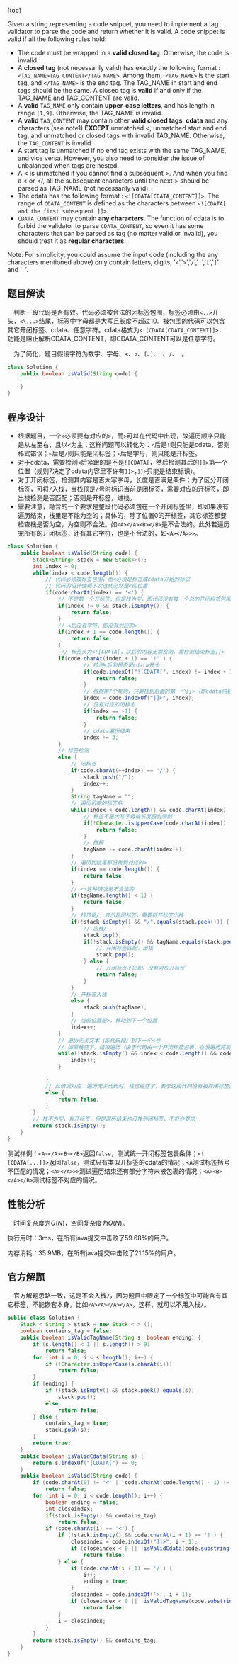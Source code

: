 [toc]

Given a string representing a code snippet, you need to implement a tag validator to parse the code and return whether it is valid. A code snippet is valid if all the following rules hold:

* The code must be wrapped in a **valid closed tag**. Otherwise, the code is invalid.
* A **closed tag** (not necessarily valid) has exactly the following format : `<TAG_NAME>TAG_CONTENT</TAG_NAME>`. Among them,` <TAG_NAME>` is the start tag, and `</TAG_NAME>` is the end tag. The TAG_NAME in start and end tags should be the same. A closed tag is **valid** if and only if the TAG_NAME and TAG_CONTENT are valid.
* A **valid** `TAG_NAME` only contain **upper-case letters**, and has length in range `[1,9]`. Otherwise, the TAG_NAME is invalid.
* A **valid** `TAG_CONTENT` may contain other **valid closed tags**, **cdata** and any characters (see note1) **EXCEPT** unmatched <, unmatched start and end tag, and unmatched or closed tags with invalid TAG_NAME. Otherwise, the `TAG_CONTENT` is invalid.
* A start tag is unmatched if no end tag exists with the same TAG_NAME, and vice versa. However, you also need to consider the issue of unbalanced when tags are nested.
* A < is unmatched if you cannot find a subsequent >. And when you find a < or </, all the subsequent characters until the next > should be parsed as TAG_NAME (not necessarily valid).
* The cdata has the following format : `<![CDATA[CDATA_CONTENT]]>`. The range of `CDATA_CONTENT` is defined as the characters between `<![CDATA[ and the first subsequent ]]>`.
* `CDATA_CONTENT` may contain **any characters**. The function of cdata is to forbid the validator to parse `CDATA_CONTENT`, so even it has some characters that can be parsed as tag (no matter valid or invalid), you should treat it as **regular characters**.



Note:
For simplicity, you could assume the input code (including the any characters mentioned above) only contain letters, digits, '`<`','`>`','`/`','`!`','`[`','`]`' and '` `'.



## 题目解读

&emsp;判断一段代码是否有效。代码必须被合法的闭标签包围，标签必须由`<..>`开头，`<\...>`结尾，标签中字母都是大写且长度不超过10。被包围的代码可以包含其它开闭标签、cdata、任意字符。cdata格式为`<![CDATA[CDATA_CONTENT]]>`，功能是阻止解析CDATA_CONTENT，即CDATA_CONTENT可以是任意字符。

&emsp;为了简化，题目假设字符为数字、字母、`<`、`>`、`[`、`]`、`!`、`/`、` `。

```java
class Solution {
    public boolean isValid(String code) {
        
    }
}
```

## 程序设计

* 根据题目，一个`<`必须要有对应的`>`，而`>`可以在代码中出现，故遍历顺序只能是从左至右，且以`<`为主；这样问题可以转化为：`<`后是`!`则只能是cdata，否则格式错误；`<`后是`/`则只能是闭标签；`<`后是字母，则只能是开标签。
* 对于cdata，需要检测`<`后紧跟的是不是`![CDATA[`，然后检测其后的`]]>`第一个位置（规则7决定了cdata内容里不许有`]]>`，`]]>`只能是结束标识）。
* 对于开闭标签，检测其内容是否大写字母，长度是否满足条件；为了区分开闭标签，可将`/`入栈，当栈顶是`/`号时标识当前是闭标签，需要对应的开标签，即出栈检测是否匹配；否则是开标签，进栈。
* 需要注意，隐含的一个要求是整段代码必须包在一个开闭标签里，即如果没有遍历结束，栈里是不能为空的；具体的，除了位置0的开标签，其它标签都要检查栈是否为空，为空则不合法。如`<A></A><B></B>`是不合法的。此外若遍历完所有的开闭标签，还有其它字符，也是不合法的，如`<A></A>>>`。

```java
class Solution {
    public boolean isValid(String code) {
        Stack<String> stack = new Stack<>();
        int index = 0;
        while(index < code.length()) {
            // 代码必须被标签包围，而<必须是标签或cdata开始的标识
            // 代码的设计使得下次迭代必然是<的位置
            if(code.charAt(index) == '<') {
                // 不是第一个开标签，但是栈为空，即代码没有被一个总的开闭标签包围
                if(index != 0 && stack.isEmpty()) {
                    return false;
                }
                // <后没有字符，即没有对应的>
                if(index + 1 == code.length()) {
                    return false;
                }
                 // 标签头为<![CDATA[，以后的内容无需检测，需检测结束标签]]>
                if(code.charAt(index + 1) == '!' ) {
                        // 检测<后面是否是cdata开头
                        if(code.indexOf("![CDATA[", index) != index + 1) {
                            return false;
                        } 
                        // 根据第7个规则，只需找到后面的第一个]]>（即cdata内容中不能出现]]>）
                        index = code.indexOf("]]>", index);
                        // 没有对应的闭标志
                        if(index == -1) {
                            return false;
                        }
                        // cdata遍历结束
                        index += 3;
                }
                // 标签检测
                else {
                    // 闭标签
                    if(code.charAt(++index) == '/') {
                        stack.push("/");
                        index++;
                    }
                    String tagName = "";
                    // 遍历可能的标签名
                    while(index < code.length() && code.charAt(index) != '>') {
                        // 标签不是大写字母或长度超出限制
                        if(!Character.isUpperCase(code.charAt(index)) || tagName.length() >= 9) {
                            return false;
                        }
                        // 拼接
                        tagName += code.charAt(index++);
                    }
                    // 遍历到结尾都没找到对应的>
                    if(index == code.length()) {
                        return false;
                    }
                    // <>这种情况是不合法的
                    if(tagName.length() < 1) {
                        return false;
                    }
                    // 栈顶是/，表示是闭标签，需要将开标签出栈
                    if(!stack.isEmpty() && "/".equals(stack.peek())) {
                        // 出栈/
                        stack.pop();
                        if(!stack.isEmpty() && tagName.equals(stack.peek())) {
                            // 开闭标签匹配，出栈
                            stack.pop();
                        } else {
                            // 开闭标签不匹配、没有对应开标签
                            return false;
                        }
                    } 
                    // 开标签入栈
                    else {
                        stack.push(tagName);
                    }
                    // 当前位置是>，移动到下一个位置
                    index++;
                }
                // 遍历无关文本（即代码段）到下一个<号
                // 如果栈空了，结束遍历（由于代码由一个开闭标签包裹，在没遍历完前，栈一定不能为空）
                while(!stack.isEmpty() && index < code.length() && code.charAt(index) != '<') {
                    index++;
                }

            } 
            // 此情况对应：遍历无关代码时，栈已经空了，表示这段代码没有被开闭标签包裹，不符合要求
            else {
                return false;
            }
        }
        // 栈不为空，有开标签，但是遍历结束也没找到闭标签，不符合要求
        return stack.isEmpty();
    }
}
```

测试样例：`<A></A><B></B>`返回`false`，测试统一开闭标签包裹条件；`<![CDATA[...]]>`返回`false`，测试只有类似开标签的cdata的情况；`<A`测试标签括号不匹配的情况；`<A></A>>>`测试遍历结束还有部分字符未被包裹的情况；`<A><B></A></B>`测试标签不对应的情况。

## 性能分析

&emsp;时间复杂度为$O(N)$，空间复杂度为$O(N)$。

执行用时：3ms，在所有java提交中击败了59.68%的用户。

内存消耗：35.9MB，在所有java提交中击败了21.15%的用户。

## 官方解题

&emsp;官方解题思路一致，这是不会入栈`/`，因为题目中限定了一个标签中可能含有其它标签，不能嵌套本身，比如`<A><A></A></A>`，这样，就可以不用入栈`/`。

```java
public class Solution {
    Stack < String > stack = new Stack < > ();
    boolean contains_tag = false;
    public boolean isValidTagName(String s, boolean ending) {
        if (s.length() < 1 || s.length() > 9)
            return false;
        for (int i = 0; i < s.length(); i++) {
            if (!Character.isUpperCase(s.charAt(i)))
                return false;
        }
        if (ending) {
            if (!stack.isEmpty() && stack.peek().equals(s))
                stack.pop();
            else
                return false;
        } else {
            contains_tag = true;
            stack.push(s);
        }
        return true;
    }
    public boolean isValidCdata(String s) {
        return s.indexOf("[CDATA[") == 0;
    }
    public boolean isValid(String code) {
        if (code.charAt(0) != '<' || code.charAt(code.length() - 1) != '>')
            return false;
        for (int i = 0; i < code.length(); i++) {
            boolean ending = false;
            int closeindex;
            if(stack.isEmpty() && contains_tag)
                return false;
            if (code.charAt(i) == '<') {
                if (!stack.isEmpty() && code.charAt(i + 1) == '!') {
                    closeindex = code.indexOf("]]>", i + 1);
                    if (closeindex < 0 || !isValidCdata(code.substring(i + 2, closeindex)))
                        return false;
                } else {
                    if (code.charAt(i + 1) == '/') {
                        i++;
                        ending = true;
                    }
                    closeindex = code.indexOf('>', i + 1);
                    if (closeindex < 0 || !isValidTagName(code.substring(i + 1, closeindex), ending))
                        return false;
                }
                i = closeindex;
            }
        }
        return stack.isEmpty() && contains_tag;
    }
}
```